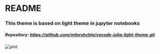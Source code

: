 # README
### This theme is based on light theme in jupyter notebooks
##### Repository: https://github.com/mfarshchin/vscode-julia-light-theme.git

![plot](./image.png)